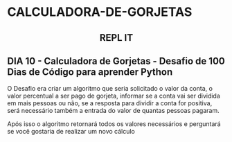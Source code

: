 # CALCULADORA-DE-GORJETAS


<h2 align = "center"> REPL IT </h2>
<h2> DIA 10 - Calculadora de Gorjetas - Desafio de 100 Dias de Código para aprender Python </h2>

O Desafio era criar um algoritmo que seria solicitado o valor da conta, o valor percentual a ser pago de gorjeta, informar se a conta vai ser dividida em mais pessoas
ou não, se a resposta para dividir a conta for positiva, será necessário também a entrada do valor de quantas pessoas pagaram.

Após isso o algoritmo retornará todos os valores necessários e perguntará se você gostaria de realizar um novo cálculo
